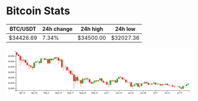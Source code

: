 # Bitcoin Stats

BTC/USDT|24h change|24h high|24h low|
|---|---|---|---|
|$34426.69|7.34%|$34500.00|$32027.36|

<img src="./chart.svg">

